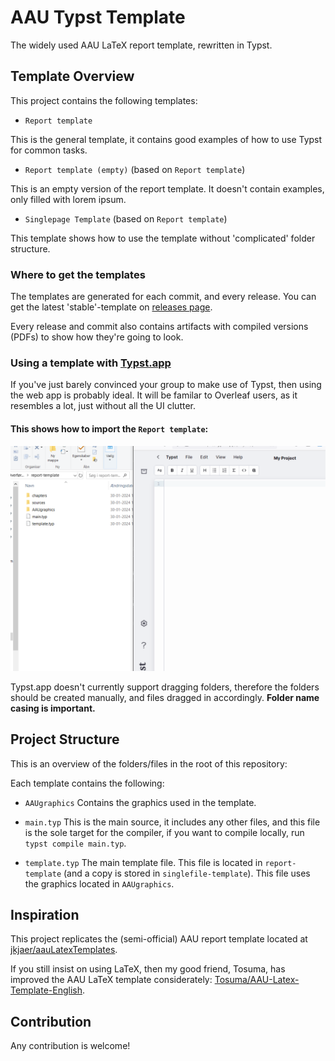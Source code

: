 # AAU Typst Template
The widely used AAU LaTeX report template, rewritten in Typst.

## Template Overview
This project contains the following templates:

 - `Report template`

This is the general template, it contains good examples of how to use Typst for common tasks.

 - `Report template (empty)` (based on `Report template`)

This is an empty version of the report template. It doesn't contain examples, only filled with lorem ipsum.

 - `Singlepage Template` (based on `Report template`)

This template shows how to use the template without 'complicated' folder structure.


### Where to get the templates
The templates are generated for each commit, and every release. You can get the latest 'stable'-template on [releases page](https://github.com/krestenlaust/AAU-Typst-Template/releases).

Every release and commit also contains artifacts with compiled versions (PDFs) to show how they're going to look.

### Using a template with [Typst.app](https://typst.app/)
If you've just barely convinced your group to make use of Typst, then using the web app is probably ideal. It will be familar to Overleaf users, as it resembles a lot, just without all the UI clutter.

#### This shows how to import the `Report template`:
![](docs/TypstUploadDemonstration.gif)

Typst.app doesn't currently support dragging folders, therefore the folders should be created manually, and files dragged in accordingly. **Folder name casing is important.**

## Project Structure
This is an overview of the folders/files in the root of this repository:

Each template contains the following:

 - `AAUgraphics`
Contains the graphics used in the template.

 - `main.typ`
This is the main source, it includes any other files, and this file is the sole target for the compiler, if you want to compile locally, run `typst compile main.typ`.

 - `template.typ`
The main template file. This file is located in `report-template` (and a copy is stored in `singlefile-template`).
This file uses the graphics located in `AAUgraphics`.

## Inspiration
This project replicates the (semi-official) AAU report template located at [jkjaer/aauLatexTemplates](https://github.com/jkjaer/aauLatexTemplates).

If you still insist on using LaTeX, then my good friend, Tosuma, has improved the AAU LaTeX template considerately: [Tosuma/AAU-Latex-Template-English](https://github.com/Tosuma/AAU-Latex-Template-English).

## Contribution
Any contribution is welcome!
